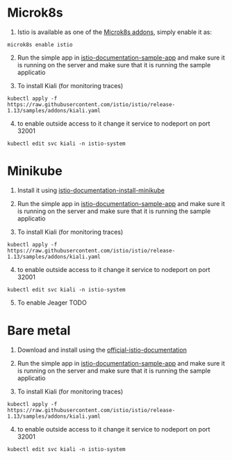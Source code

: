 # Microk8s
1. Istio is available as one of the [Microk8s addons](https://istio.io/latest/docs/setup/platform-setup/microk8s/), simply enable it as:
```
microk8s enable istio
```
2. Run the simple app in [istio-documentation-sample-app](https://istio.io/latest/docs/setup/getting-started/#bookinfo) and make sure it is running on the server and make sure that it is running the sample applicatio

3. To install Kiali (for monitoring traces)
```
kubectl apply -f https://raw.githubusercontent.com/istio/istio/release-1.13/samples/addons/kiali.yaml
```
4. to enable outside access to it change it service to nodeport on port 32001
```
kubectl edit svc kiali -n istio-system
```


# Minikube
1. Install it using [istio-documentation-install-minikube](https://istio.io/latest/docs/setup/platform-setup/minikube/)

2. Run the simple app in [istio-documentation-sample-app](https://istio.io/latest/docs/setup/getting-started/#bookinfo) and make sure it is running on the server and make sure that it is running the sample applicatio

3. To install Kiali (for monitoring traces)
```
kubectl apply -f https://raw.githubusercontent.com/istio/istio/release-1.13/samples/addons/kiali.yaml
```
4. to enable outside access to it change it service to nodeport on port 32001
```
kubectl edit svc kiali -n istio-system
```

5. To enable Jeager
TODO

# Bare metal
1. Download and install using the [official-istio-documentation](https://istio.io/latest/docs/setup/getting-started/)

2. Run the simple app in [istio-documentation-sample-app](https://istio.io/latest/docs/setup/getting-started/#bookinfo) and make sure it is running on the server and make sure that it is running the sample applicatio

3. To install Kiali (for monitoring traces)
```
kubectl apply -f https://raw.githubusercontent.com/istio/istio/release-1.13/samples/addons/kiali.yaml
```
4. to enable outside access to it change it service to nodeport on port 32001
```
kubectl edit svc kiali -n istio-system
```
